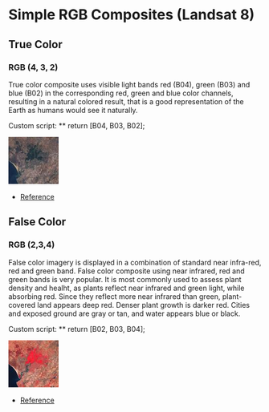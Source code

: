 # Simple RGB Composites (Landsat 8)

## True Color

### RGB (4, 3, 2)

True color composite uses visible light bands red (B04), green (B03) and blue (B02) in the corresponding red, green and blue color channels, resulting in a natural colored result, that is a good representation of the Earth as humans would see it naturally.

Custom script: ** return [B04, B03, B02];

![True color sample](fig/fig1.jpg)

 - [Reference](https://landsat.gsfc.nasa.gov/landsat-8/landsat-8-bands/)
 
## False Color

### RGB (2,3,4)

False color imagery is displayed in a combination of standard near infra-red, red and green band. 
False color composite using near infrared, red and green bands is very popular. It is most commonly used to assess plant density and healht, as plants reflect near infrared and green light, while absorbing red. Since they reflect more near infrared than green, plant-covered land appears deep red. Denser plant growth is darker red. Cities and exposed ground are gray or tan, and water appears blue or black.

Custom script: ** return [B02, B03, B04];

![False color sample](fig/fig2.jpg)

 - [Reference](https://earthobservatory.nasa.gov/features/FalseColor/page6.php)

